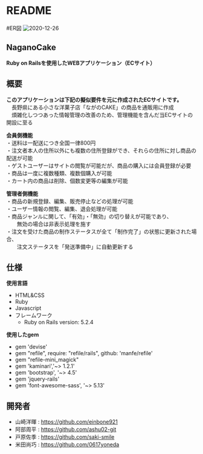 # README


#ER図
![2020-12-26](https://user-images.githubusercontent.com/72295330/103147332-9b88ce00-4797-11eb-8a36-cb23775bbe0b.png)


## NaganoCake  
**Ruby on Railsを使用したWEBアプリケーション（ECサイト）**  

## 概要
**このアプリケーションは下記の擬似要件を元に作成されたECサイトです。**   
&emsp;長野県にある小さな洋菓子店「ながのCAKE」の商品を通販用に作成  
&emsp;煩雑化しつつあった情報管理の改善のため、管理機能を含んだ当ECサイトの開設に至る 
  
**会員側機能**  
・送料は一配送につき全国一律800円  
・注文者本人の住所以外にも複数の住所登録ができ、それらの住所に対し商品の配送が可能  
・ゲストユーザーはサイトの閲覧が可能だが、商品の購入には会員登録が必要  
・商品は一度に複数種類、複数個購入が可能  
・カート内の商品は削除、個数変更等の編集が可能  

**管理者側機能**    
・商品の新規登録、編集、販売停止などの処理が可能  
・ユーザー情報の閲覧、編集、退会処理が可能   
・商品ジャンルに関して、「有効」・「無効」の切り替えが可能であり、  
&emsp;&emsp;無効の場合は非表示処理を施す    
・注文を受けた商品の制作ステータスが全て「制作完了」の状態に更新された場合、    
&emsp;&emsp;注文ステータスを「発送準備中」に自動更新する  

## 仕様
**使用言語**
* HTML&CSS
* Ruby
* Javascript
* フレームワーク
  * Ruby on Rails version: 5.2.4  

**使用したgem**   
* gem 'devise'  
* gem "refile", require: "refile/rails", github: 'manfe/refile'  
* gem "refile-mini_magick"  
* gem 'kaminari','~> 1.2.1'  
* gem 'bootstrap', '~> 4.5'  
* gem 'jquery-rails'  
* gem 'font-awesome-sass', '~> 5.13'

## 開発者  
* 山崎洋暉 : https://github.com/einbone921
* 阿部周平 : https://github.com/ashu02-git
* 戸原佐季 : https://github.com/saki-smile
* 米田尚巧 : https://github.com/0617yoneda

